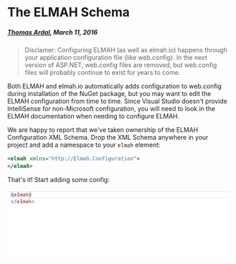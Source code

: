 # The ELMAH Schema

##### [Thomas Ardal](http://elmah.io/about/), March 11, 2016

> Disclamer: Configuring ELMAH (as well as elmah.io) happens through your application configuration file (like web.config). In the next version of ASP.NET, web.config files are removed, but web.config files will probably continue to exist for years to come.

Both ELMAH and elmah.io automatically adds configuration to web.config during installation of the NuGet package, but you may want to edit the ELMAH configuration from time to time. Since Visual Studio doesn't provide IntelliSense for non-Microsoft configuration, you will need to look in the ELMAH documentation when needing to configure ELMAH.

We are happy to report that we've taken ownership of the ELMAH Configuration XML Schema. Drop the XML Schema anywhere in your project and add a namespace to your `elmah` element:

```xml
<elmah xmlns="http://Elmah.Configuration">
</elmah>
```

That's it! Start adding some config:

![IntelliSense in ELMAH config](images/intellisense.gif)



